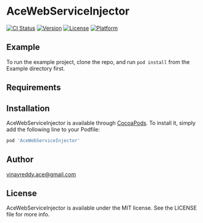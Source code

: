 # AceWebServiceInjector

[![CI Status](https://img.shields.io/travis/vinay.reddy@stupaanalytics.com/AceWebServiceInjector.svg?style=flat)](https://travis-ci.org/vinay.reddy@stupaanalytics.com/AceWebServiceInjector)
[![Version](https://img.shields.io/cocoapods/v/AceWebServiceInjector.svg?style=flat)](https://cocoapods.org/pods/AceWebServiceInjector)
[![License](https://img.shields.io/cocoapods/l/AceWebServiceInjector.svg?style=flat)](https://cocoapods.org/pods/AceWebServiceInjector)
[![Platform](https://img.shields.io/cocoapods/p/AceWebServiceInjector.svg?style=flat)](https://cocoapods.org/pods/AceWebServiceInjector)

## Example

To run the example project, clone the repo, and run `pod install` from the Example directory first.

## Requirements

## Installation

AceWebServiceInjector is available through [CocoaPods](https://cocoapods.org). To install
it, simply add the following line to your Podfile:

```ruby
pod 'AceWebServiceInjector'
```

## Author

vinayreddy.ace@gmail.com

## License

AceWebServiceInjector is available under the MIT license. See the LICENSE file for more info.
